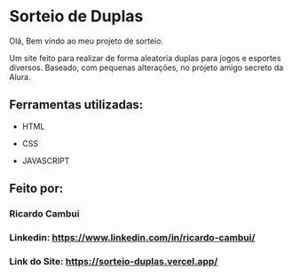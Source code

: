 # Sorteio de Duplas 
Olá, Bem vindo ao meu projeto de sorteio.

Um site feito para realizar de forma aleatoria duplas para jogos e esportes diversos. 
Baseado, com pequenas alterações, no projeto amigo secreto da Alura.



## Ferramentas utilizadas:

* HTML

* CSS

* JAVASCRIPT

## Feito por:

### Ricardo Cambui

### Linkedin: https://www.linkedin.com/in/ricardo-cambui/

### Link do Site: https://sorteio-duplas.vercel.app/
